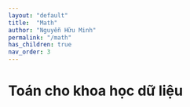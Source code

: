 ```yaml
---
layout: "default"
title:  "Math"
author: "Nguyễn Hữu Minh"
permalink: "/math"
has_children: true
nav_order: 3
---
```


# Toán cho khoa học dữ liệu
